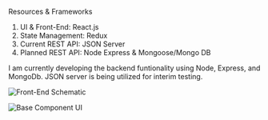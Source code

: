 Resources & Frameworks

1. UI & Front-End: React.js
2. State Management: Redux
3. Current REST API: JSON Server
4. Planned REST API: Node Express & Mongoose/Mongo DB

I am currently developing the backend funtionality using Node, Express, and MongoDb. JSON server is being utilized for interim testing. 

![Front-End Schematic](https://i.imgur.com/gH9PFkF.png)

![Base Component UI](https://i.imgur.com/8iPjDaL.png)
